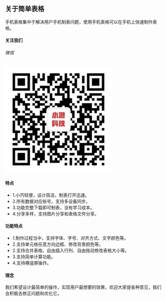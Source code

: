 ## 关于简单表格
手机表格集中于解决用户手机制表问题，使用手机表格可以在手机上快速制作表格。

#### 关注我们
###### 微信
![af](https://github.com/JXUnx1/PhoneTable/blob/master/qrcode_for_gh_4fc83cb109ec_344.jpg?raw=true "af")

#### 特点
* 1.小巧轻便，设计简洁，制表打开迅速。
* 2.所有数据对应账号，支持多设备同步。
* 3.功能完整下载即可制表，没有学习成本。
* 4.分享多样，支持图片分享和表格文件分享。

#### 功能特点
* 1.制作过程当中，支持字体、字号、对齐方式、文字颜色等。
* 2.支持单元格任意方向边框、修改背景颜色等。
* 2.支持合并表格、自由插入行列、自由拖动修改表格大小等。
* 3.支持简单计算功能。
* 4.支持横竖屏操作。

#### 理念
我们希望设计最简单的操作，实现用户最想要的效果，欢迎大家提各种意见，我们会积极去修正问题和优化它。

